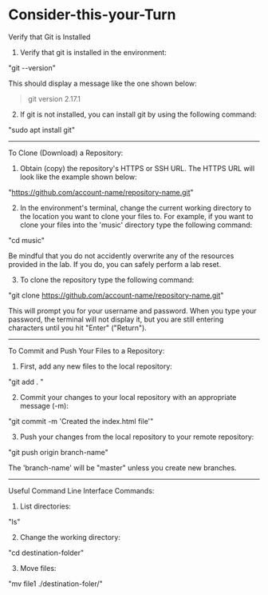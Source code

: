 # Consider-this-your-Turn
Verify that Git is Installed 

1. Verify that git is installed in the environment: 

"git --version"

This should display a message like the one shown below: 

> git version 2.17.1

2. If git is not installed, you can install git by using the following command: 

"sudo apt install git"

---------------------------------------------------------------------------------------------------------

To Clone (Download) a Repository: 

1. Obtain (copy) the repository's HTTPS or SSH URL. The HTTPS URL will look like the example shown below: 

"https://github.com/account-name/repository-name.git"

2. In the environment's terminal, change the current working directory to the location you want to clone 
your files to. For example, if you want to clone your files into the 'music' directory type the following 
command: 

"cd music"

Be mindful that you do not accidently overwrite any of the resources provided in the lab. If you do, 
you can safely perform a lab reset. 

3. To clone the repository type the following command: 

"git clone https://github.com/account-name/repository-name.git"

This will prompt you for your username and password. When you type your password, the terminal will not 
display it, but you are still entering characters until you hit "Enter" ("Return"). 

----------------------------------------------------------------------------------------------------------

To Commit and Push Your Files to a Repository:

1. First, add any new files to the local repository: 

"git add . "

2. Commit your changes to your local repository with an appropriate message (-m): 

"git commit -m 'Created the index.html file'"

3. Push your changes from the local repository to your remote repository: 

"git push origin branch-name"

The 'branch-name' will be "master" unless you create new branches. 

-----------------------------------------------------------------------------------------------------------

Useful Command Line Interface Commands: 

1. List directories: 

"ls"

2. Change the working directory: 

"cd destination-folder"

3. Move files:

"mv file1 ./destination-foler/"
